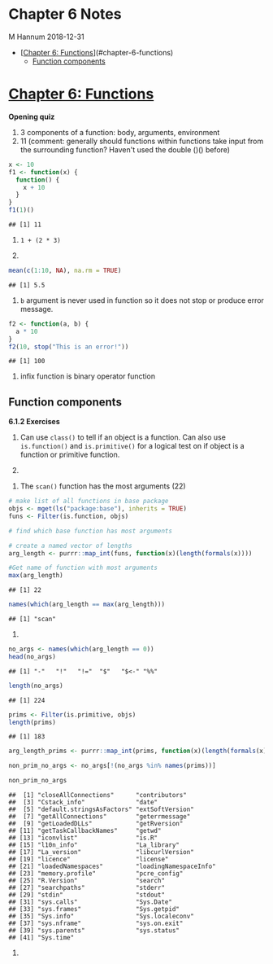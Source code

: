 Chapter 6 Notes
================
M Hannum
2018-12-31

-   [[Chapter 6: Functions](http://adv-r.had.co.nz/Functions.html)](#chapter-6-functions)
    -   [Function components](#function-components)

[Chapter 6: Functions](http://adv-r.had.co.nz/Functions.html)
=============================================================

**Opening quiz**

1.  3 components of a function: body, arguments, environment
2.  11 (comment: generally should functions within functions take input from the surrounding function? Haven't used the double ()() before)

``` r
x <- 10
f1 <- function(x) {
  function() {
    x + 10
  }
}
f1(1)()
```

    ## [1] 11

1.  `1 + (2 * 3)`

2.  

``` r
mean(c(1:10, NA), na.rm = TRUE)
```

    ## [1] 5.5

1.  `b` argument is never used in function so it does not stop or produce error message.

``` r
f2 <- function(a, b) {
  a * 10
}
f2(10, stop("This is an error!"))
```

    ## [1] 100

1.  infix function is binary operator function

Function components
-------------------

**6.1.2 Exercises**
1. Can use `class()` to tell if an object is a function. Can also use `is.function()` and `is.primitive()` for a logical test on if object is a function or primitive function.

1.  

<!-- -->

1.  The `scan()` function has the most arguments (22)

``` r
# make list of all functions in base package
objs <- mget(ls("package:base"), inherits = TRUE)
funs <- Filter(is.function, objs)

# find which base function has most arguments

# create a named vector of lengths
arg_length <- purrr::map_int(funs, function(x)(length(formals(x))))

#Get name of function with most arguments
max(arg_length)
```

    ## [1] 22

``` r
names(which(arg_length == max(arg_length)))
```

    ## [1] "scan"

1.  

``` r
no_args <- names(which(arg_length == 0))
head(no_args)
```

    ## [1] "-"   "!"   "!="  "$"   "$<-" "%%"

``` r
length(no_args)
```

    ## [1] 224

``` r
prims <- Filter(is.primitive, objs)
length(prims)
```

    ## [1] 183

``` r
arg_length_prims <- purrr::map_int(prims, function(x)(length(formals(x))))

non_prim_no_args <- no_args[!(no_args %in% names(prims))]

non_prim_no_args
```

    ##  [1] "closeAllConnections"      "contributors"            
    ##  [3] "Cstack_info"              "date"                    
    ##  [5] "default.stringsAsFactors" "extSoftVersion"          
    ##  [7] "getAllConnections"        "geterrmessage"           
    ##  [9] "getLoadedDLLs"            "getRversion"             
    ## [11] "getTaskCallbackNames"     "getwd"                   
    ## [13] "iconvlist"                "is.R"                    
    ## [15] "l10n_info"                "La_library"              
    ## [17] "La_version"               "libcurlVersion"          
    ## [19] "licence"                  "license"                 
    ## [21] "loadedNamespaces"         "loadingNamespaceInfo"    
    ## [23] "memory.profile"           "pcre_config"             
    ## [25] "R.Version"                "search"                  
    ## [27] "searchpaths"              "stderr"                  
    ## [29] "stdin"                    "stdout"                  
    ## [31] "sys.calls"                "Sys.Date"                
    ## [33] "sys.frames"               "Sys.getpid"              
    ## [35] "Sys.info"                 "Sys.localeconv"          
    ## [37] "sys.nframe"               "sys.on.exit"             
    ## [39] "sys.parents"              "sys.status"              
    ## [41] "Sys.time"

1.
